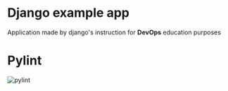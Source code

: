 # Django example app

Application made by django's instruction for **DevOps** education purposes

# Pylint

![pylint](https://img.shields.io/badge/PyLint-6.20-orange?logo=python&logoColor=white)
